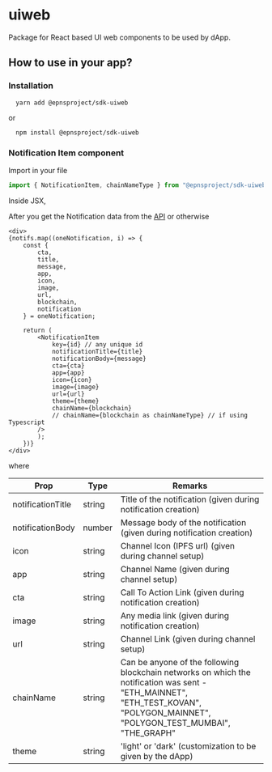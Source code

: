 # uiweb

Package for React based UI web components to be used by dApp.

## How to use in your app?

### Installation
```
  yarn add @epnsproject/sdk-uiweb
```
  or
```
  npm install @epnsproject/sdk-uiweb  
```

### Notification Item component

Import in your file
```typescript
import { NotificationItem, chainNameType } from "@epnsproject/sdk-uiweb";
```

Inside JSX,

After you get the Notification data from the [API](../restapi/README.md#fetching-notifications) or otherwise


```
<div>
{notifs.map((oneNotification, i) => {
    const { 
        cta,
        title,
        message,
        app,
        icon,
        image,
        url,
        blockchain,
        notification
    } = oneNotification;

    return (
        <NotificationItem
            key={id} // any unique id
            notificationTitle={title}
            notificationBody={message}
            cta={cta}
            app={app}
            icon={icon}
            image={image}
            url={url}
            theme={theme}
            chainName={blockchain}
            // chainName={blockchain as chainNameType} // if using Typescript
        />
        );
    })}
</div>
```

where

| Prop    | Type    | Remarks                                    |
|----------|--------|--------------------------------------------|
| notificationTitle    | string  | Title of the notification (given during notification creation)    |
| notificationBody     | number  | Message body of the notification (given during notification creation) |
| icon | string  | Channel Icon (IPFS url) (given during channel setup)     |
| app  | string  | Channel Name (given during channel setup)    |
| cta      | string | Call To Action Link (given during notification creation)  |
| image      | string | Any media link (given during notification creation) |
| url      | string | Channel Link (given during channel setup)   |
| chainName      | string | Can be anyone of the following blockchain networks on which the notification was sent - "ETH_MAINNET", "ETH_TEST_KOVAN", "POLYGON_MAINNET", "POLYGON_TEST_MUMBAI", "THE_GRAPH" |
| theme      | string | 'light' or 'dark' (customization to be given by the dApp)  |